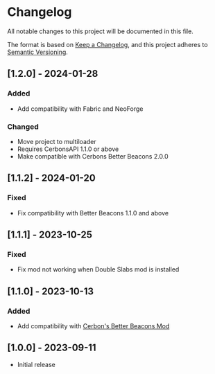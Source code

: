 # Changelog

All notable changes to this project will be documented in this file.

The format is based on [Keep a Changelog](https://keepachangelog.com/en/1.0.0/),
and this project adheres to [Semantic Versioning](https://semver.org/spec/v2.0.0.html).

## [1.2.0] - 2024-01-28

### Added

- Add compatibility with Fabric and NeoForge

### Changed

- Move project to multiloader
- Requires CerbonsAPI 1.1.0 or above
- Make compatible with Cerbons Better Beacons 2.0.0

## [1.1.2] - 2024-01-20

### Fixed

- Fix compatibility with Better Beacons 1.1.0 and above

## [1.1.1] - 2023-10-25

### Fixed

- Fix mod not working when Double Slabs mod is installed

## [1.1.0] - 2023-10-13

### Added

- Add compatibility with [Cerbon's Better Beacons Mod](https://www.curseforge.com/minecraft/mc-mods/cerbons-better-beacons-forge)

## [1.0.0] - 2023-09-11

- Initial release